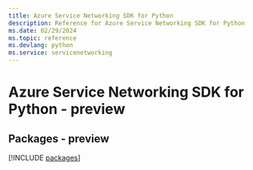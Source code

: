 ```yaml
---
title: Azure Service Networking SDK for Python
description: Reference for Azure Service Networking SDK for Python
ms.date: 02/29/2024
ms.topic: reference
ms.devlang: python
ms.service: servicenetworking
---
```

# Azure Service Networking SDK for Python - preview
## Packages - preview
[!INCLUDE [packages](service-networking-index.md)]